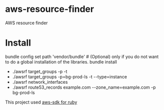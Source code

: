# aws-resource-finder
AWS resource finder

# Install
bundle config set path 'vendor/bundle' # (Optional) only if you do not want to do a global installation of the libraries.
bundle install

-  ./awsrf target_groups -p <aws-profile> -t <ip>
-  ./awsrf target_groups -p=bg-prod-ls -t --type=instance <instance-id>
-  ./awsrf network_interfaces  <ip>
-  ./awsrf route53_records example.com --zone_name=example.com -p bg-prod-ls

This project used [aws-sdk for ruby](https://docs.aws.amazon.com/sdk-for-ruby/v3/api/)
